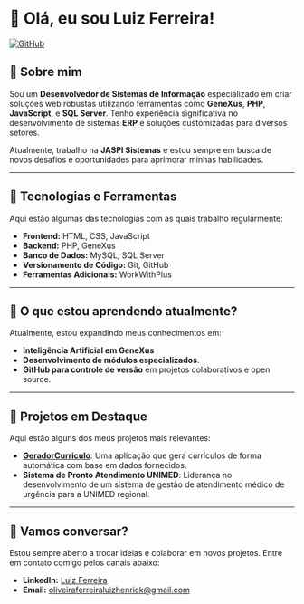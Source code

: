# 👋 Olá, eu sou Luiz Ferreira!

[![GitHub](https://img.shields.io/github/followers/luiz-zip?label=Follow%20me%20on%20GitHub&style=social)](https://github.com/luiz-zip)

## 💼 Sobre mim
Sou um **Desenvolvedor de Sistemas de Informação** especializado em criar soluções web robustas utilizando ferramentas como **GeneXus**, **PHP**, **JavaScript**, e **SQL Server**. Tenho experiência significativa no desenvolvimento de sistemas **ERP** e soluções customizadas para diversos setores.

Atualmente, trabalho na **JASPI Sistemas** e estou sempre em busca de novos desafios e oportunidades para aprimorar minhas habilidades.

---

## 🔧 Tecnologias e Ferramentas
Aqui estão algumas das tecnologias com as quais trabalho regularmente:

- **Frontend:** HTML, CSS, JavaScript
- **Backend:** PHP, GeneXus
- **Banco de Dados:** MySQL, SQL Server
- **Versionamento de Código:** Git, GitHub
- **Ferramentas Adicionais:** WorkWithPlus

---

## 🌱 O que estou aprendendo atualmente?
Atualmente, estou expandindo meus conhecimentos em:

- **Inteligência Artificial em GeneXus**
- **Desenvolvimento de módulos especializados**.
- **GitHub para controle de versão** em projetos colaborativos e open source.

---

## 📂 Projetos em Destaque
Aqui estão alguns dos meus projetos mais relevantes:

- **[GeradorCurriculo](https://github.com/luiz-zip/GeradorCurriculo)**: Uma aplicação que gera currículos de forma automática com base em dados fornecidos.
- **Sistema de Pronto Atendimento UNIMED**: Liderança no desenvolvimento de um sistema de gestão de atendimento médico de urgência para a UNIMED regional.

---

## 💬 Vamos conversar?
Estou sempre aberto a trocar ideias e colaborar em novos projetos. Entre em contato comigo pelos canais abaixo:

- **LinkedIn:** [Luiz Ferreira](https://www.linkedin.com/in/luiz-ferreira/)
- **Email:** oliveiraferreiraluizhenrick@gmail.com
